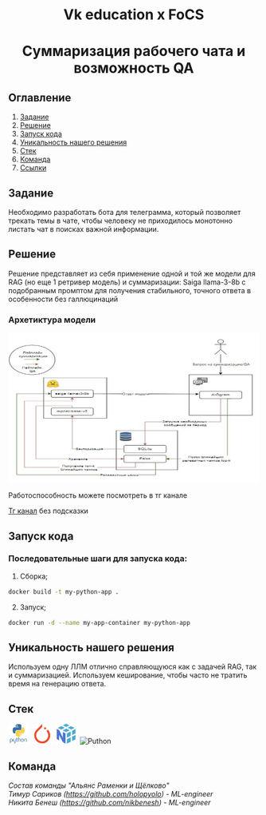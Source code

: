 # <p align="center"> Vk education x FoCS </p>
# <p align="center"> Суммаризация рабочего чата и возможность QA</p>



## Оглавление
1. [Задание](#1)
2. [Решение](#2)
3. [Запуск кода](#3)
4. [Уникальность нашего решения](#4)
5. [Стек](#5)
6. [Команда](#6)
7. [Ссылки](#7)

## <a name="1"> Задание </a>

Необходимо разработать бота для телеграмма, который позволяет трекать темы в чате, чтобы человеку не приходилось монотонно листать чат в поисках важной информации.

## <a name="2">Решение </a>

Решение представляет из себя применение одной и той же модели для RAG (но еще 1 ретривер модель) и суммаризации: Saiga llama-3-8b с подобранным промптом для получения стабильного, точного ответа в особенности без галлюцинаций

### Архетиктура модели
<img width="550" height="300" alt="image" src="https://github.com/holopyolo/QAnSummarization_WorkChats/blob/main/images/photo_2024-07-05_06-13-06.jpg"> 

<br>
<p>Работоспособность можете посмотреть в тг канале</p>

[Тг канал](https://t.me/+4k9i_K8DX4s5MDVi) без подсказки

## <a name="3">Запуск кода </a>

### Последовательные шаги для запуска кода:
1. Сборка;
```Bash
docker build -t my-python-app .
```
2. Запуск;
```Bash
docker run -d --name my-app-container my-python-app
```
## <a name="4">Уникальность нашего решения </a>

Используем одну ЛЛМ отлично справляющуюся как с задачей RAG, так и суммаризацией. Используем кеширование, чтобы часто не тратить время на генерацию ответа.

## <a name="5">Стек </a>
  <img src="https://github.com/devicons/devicon/blob/master/icons/python/python-original-wordmark.svg" title="Python" alt="Puthon" width="40" height="40"/>&nbsp;
  <img src="https://github.com/devicons/devicon/blob/master/icons/pytorch/pytorch-original.svg" title="Pytorch" alt="Puthon" width="40" height="40"/>&nbsp;
  <img src="https://github.com/devicons/devicon/blob/master/icons/numpy/numpy-original.svg" title="Numpy" alt="Puthon" width="40" height="40"/>&nbsp;
  <img src="https://github.com/gradio-app/gradio/blob/main/readme_files/gradio.svg" title="Gradio" alt="Puthon" width="100" height="40"/>&nbsp;
## <a name="6">Команда </a>


*Состав команды "Альянс Раменки и Щёлково"*   
*Тимур Сариков (https://github.com/holopyolo) - ML-engineer*    
*Никита Бенеш (https://github.com/nikbenesh) - ML-engineer*  


